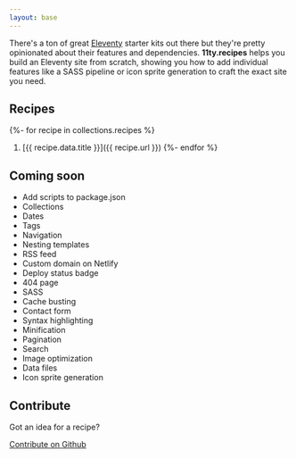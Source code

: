 ```yaml
---
layout: base
---
```


There's a ton of great <a href="https://11ty.dev/">Eleventy</a> starter kits out there but they're pretty opinionated about their features and dependencies. <strong>11ty.recipes</strong> helps you build an Eleventy site from scratch, showing you how to add individual features like a SASS pipeline or icon sprite generation to craft the exact site you need.

## Recipes

{%- for recipe in collections.recipes %}
  1. [{{ recipe.data.title }}]({{ recipe.url }})
{%- endfor %}

## Coming soon

* Add scripts to package.json
* Collections
* Dates
* Tags
* Navigation
* Nesting templates
* RSS feed
* Custom domain on Netlify
* Deploy status badge
* 404 page
* SASS
* Cache busting
* Contact form
* Syntax highlighting
* Minification
* Pagination
* Search
* Image optimization
* Data files
* Icon sprite generation

## Contribute

Got an idea for a recipe?

[Contribute on Github](https://github.com/peruvianidol/11ty-recipes)
